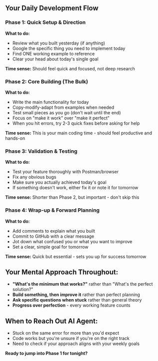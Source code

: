 ## Your Daily Development Flow

### Phase 1: Quick Setup & Direction
**What to do:**
- Review what you built yesterday (if anything)
- Google the specific thing you need to implement today
- Find ONE working example to reference
- Clear your head about today's single goal

**Time sense:** Should feel quick and focused, not deep research

### Phase 2: Core Building (The Bulk)
**What to do:**
- Write the main functionality for today
- Copy-modify-adapt from examples when needed
- Test small pieces as you go (don't wait until the end)
- Focus on "make it work" over "make it perfect"
- When you hit errors, try 2-3 quick fixes before asking for help

**Time sense:** This is your main coding time - should feel productive and hands-on

### Phase 3: Validation & Testing
**What to do:**
- Test your feature thoroughly with Postman/browser
- Fix any obvious bugs
- Make sure you actually achieved today's goal
- If something doesn't work, either fix it or note it for tomorrow

**Time sense:** Shorter than Phase 2, but important - don't skip this

### Phase 4: Wrap-up & Forward Planning
**What to do:**
- Add comments to explain what you built
- Commit to GitHub with a clear message
- Jot down what confused you or what you want to improve
- Set a clear, simple goal for tomorrow

**Time sense:** Quick but essential - sets you up for success tomorrow

## Your Mental Approach Throughout:

- **"What's the minimum that works?"** rather than "What's the perfect solution?"
- **Build something, then improve it** rather than perfect planning
- **Ask specific questions when stuck** rather than general theory
- **Progress over perfection** - every working feature counts

## When to Reach Out AI Agent:

- Stuck on the same error for more than you'd expect
- Code works but you're unsure if you're on the right track
- Need to check if your approach aligns with your weekly goals

**Ready to jump into Phase 1 for tonight?**
